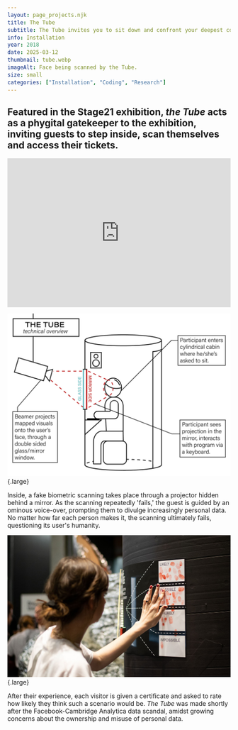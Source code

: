 ```yaml
---
layout: page_projects.njk
title: The Tube
subtitle: The Tube invites you to sit down and confront your deepest concerns about data privacy, as our secretive projection technology harvests your personal data.
info: Installation
year: 2018
date: 2025-03-12
thumbnail: tube.webp
imageAlt: Face being scanned by the Tube.
size: small
categories: ["Installation", "Coding", "Research"]
---
```


## Featured in the Stage21 exhibition, _the Tube_ acts as a phygital gatekeeper to the exhibition, inviting guests to step inside, scan themselves and access their tickets. 

<div class="vimeo" style="padding:66.67% 0 0 0;position:relative;"><iframe src="https://player.vimeo.com/video/358266214?title=0&amp;byline=0&amp;portrait=0&amp;badge=0&amp;autopause=0&amp;player_id=0&amp;app_id=58479" frameborder="0" allow="autoplay; fullscreen; picture-in-picture; clipboard-write; encrypted-media; web-share" referrerpolicy="strict-origin-when-cross-origin" style="position:absolute;top:0;left:0;width:100%;height:100%;" title="The Tube"></iframe></div><script src="https://player.vimeo.com/api/player.js"></script>

![Posters showcasing Pseudo Mono.](assets/overview.jpg " "){.large}

Inside, a fake biometric scanning takes place through a projector hidden behind a mirror. As the scanning repeatedly 'fails,' the guest is guided by an ominous voice-over, prompting them to divulge increasingly personal data. No matter how far each person makes it, the scanning ultimately fails, questioning its user's humanity.

![Pseudo Mono typesheet.](assets/survey.jpg " "){.large}

After their experience, each visitor is given a certificate and asked to rate how likely they think such a scenario would be. _The Tube_ was made shortly after the Facebook-Cambridge Analytica data scandal, amidst growing concerns about the ownership and misuse of personal data. 